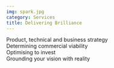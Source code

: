 ```yaml
---
img: spark.jpg
category: Services
title: Delivering Brilliance
---
```


Product, technical and business strategy
<br>
Determining commercial viability
<br>
Optimising to invest
<br>
Grounding your vision with reality
